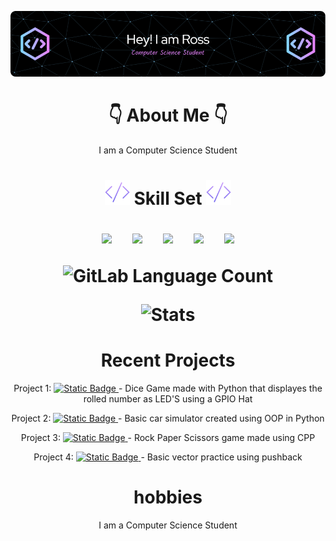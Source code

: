 ![header](./banner.png)
<div id = "Header" align = "center">
    <h1>
    👇 About Me 👇
    </h1>
        <p align = "center">
            I am a Computer Science Student
        </p>
    <h1></h1>
</div>
<div id = "Skill Set" align = "center">
    <h1>
        <img src= "https://github.com/RossJSupple/RossJSupple/blob/main/code.png" width=40px/>  Skill Set  <img src= "https://github.com/RossJSupple/RossJSupple/blob/main/code.png" width=40px/>
        <p></p>
        <p align="center" margin=50px>
            <img src="https://cdn.jsdelivr.net/gh/devicons/devicon@latest/icons/cplusplus/cplusplus-original.svg" width=50px />
            &nbsp;
            &nbsp;
            <img src="https://cdn.jsdelivr.net/gh/devicons/devicon@latest/icons/python/python-original-wordmark.svg" width=50px/>
            &nbsp;
            &nbsp;
            <img src="https://cdn.jsdelivr.net/gh/devicons/devicon@latest/icons/html5/html5-original-wordmark.svg" width=50px/>
            &nbsp;
            &nbsp;
            <img src="https://cdn.jsdelivr.net/gh/devicons/devicon@latest/icons/css3/css3-original-wordmark.svg" width=50px/>
            &nbsp;
            &nbsp;
            <img src="https://cdn.jsdelivr.net/gh/devicons/devicon@latest/icons/azuresqldatabase/azuresqldatabase-original.svg" width=50px/>
        </p>
        <p>
            <img alt="GitLab Language Count" src="https://github-readme-stats.vercel.app/api/top-langs/?username=RossJSupple&theme=radical">
        </p>
        <p>
            <img alt="Stats" src="https://github-readme-stats.vercel.app/api?username=RossJSupple&show_icons=true&theme=radical">
        </p>
    </h1> 
</div>
<div id = "Recent Projects" align = "center">
    <h1>
    Recent Projects
    </h1>   
       <div id="Project1">
           <p>Project 1: 
               <a href="https://github.com/RossJSupple/RaspberryPiDiceGame/">
                   <img alt="Static Badge" src="https://img.shields.io/badge/DiceGame-%23352bf0">
               </a>
               - Dice Game made with Python that displayes the rolled number as LED'S using a GPIO Hat
           </p>
       </div>
    <div id="Project1">
           <p>Project 2: 
               <a href="https://github.com/RossJSupple/CarSim/">
                   <img alt="Static Badge" src="https://img.shields.io/badge/CarSim-%23fc6f03">
               </a>
               - Basic car simulator created using OOP in Python
           </p>
    </div>
    <div id="Project1">
           <p>Project 3: 
               <a href="https://github.com/RossJSupple/RockPaperScissors/">
                   <img alt="Static Badge" src="https://img.shields.io/badge/RockPaperScissors-%23b0058e">
               </a>
               - Rock Paper Scissors game made using CPP
           </p>
    </div>
    <div id="Project1">
           <p>Project 4: 
               <a href="https://github.com/RossJSupple/VectorPractice/">
                   <img alt="Static Badge" src="https://img.shields.io/badge/VectorPractice-%23b0058e">
               </a>
               - Basic vector practice using pushback
           </p>
    </div>
</div>
<div id = "Hobbies" align = "center">
    <h1>
    hobbies
    </h1>  
        <p align = "center">
            I am a Computer Science Student
        </p>  
</div>

